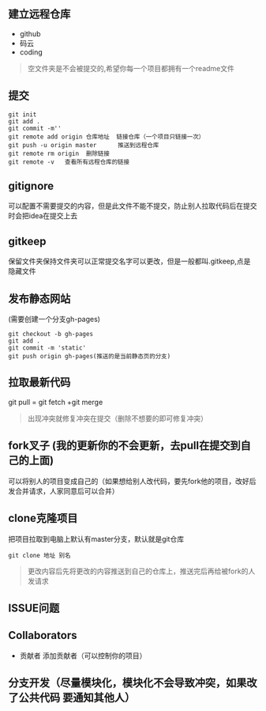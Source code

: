 ## 建立远程仓库
- github
- 码云
- coding

> 空文件夹是不会被提交的,希望你每一个项目都拥有一个readme文件

## 提交
```
git init
git add .
git commit -m''
git remote add origin 仓库地址  链接仓库（一个项目只链接一次）
git push -u origin master      推送到远程仓库
git remote rm origin  删除链接
git remote -v   查看所有远程仓库的链接
```
## gitignore
可以配置不需要提交的内容，但是此文件不能不提交，防止别人拉取代码后在提交时会把idea在提交上去
## gitkeep
保留文件夹保持文件夹可以正常提交名字可以更改，但是一般都叫.gitkeep,点是隐藏文件

## 发布静态网站
(需要创建一个分支gh-pages)
```
git checkout -b gh-pages
git add .
git commit -m 'static'
git push origin gh-pages(推送的是当前静态页的分支)
```


## 拉取最新代码
git pull = git fetch +git merge

> 出现冲突就修复冲突在提交（删除不想要的即可修复冲突）

## fork叉子 (我的更新你的不会更新，去pull在提交到自己的上面)
可以将别人的项目变成自己的（如果想给别人改代码，要先fork他的项目，改好后发合并请求，人家同意后可以合并）

## clone克隆项目
把项目拉取到电脑上默认有master分支，默认就是git仓库
```
git clone 地址 别名
```

> 更改内容后先将更改的内容推送到自己的仓库上，推送完后再给被fork的人发请求

## ISSUE问题

## Collaborators
- 贡献者 添加贡献者（可以控制你的项目）

## 分支开发（尽量模块化，模块化不会导致冲突，如果改了公共代码 要通知其他人）

